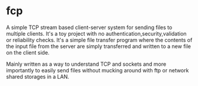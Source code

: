 # fcp

A simple TCP stream based client-server system for sending files to multiple
clients. It's a toy project with no authentication,security,validation or
reliability checks. It's a simple file transfer program where the contents
of the input file from the server are simply transferred and written to a
new file on the client side.

Mainly written as a way to understand TCP and sockets and more importantly
to easily send files without mucking around with ftp or network shared
storages in a LAN.
